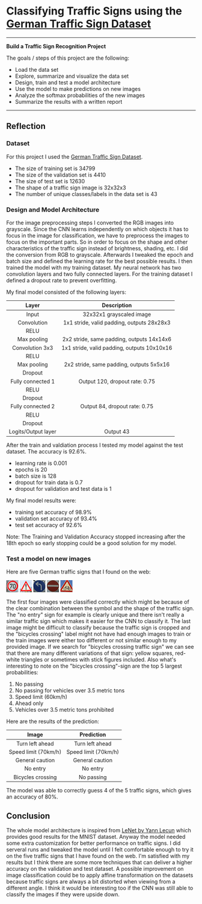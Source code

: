 # **Classifying Traffic Signs using the [German Traffic Sign Dataset](http://benchmark.ini.rub.de/?section=gtsrb&subsection=dataset)**

---

**Build a Traffic Sign Recognition Project**

The goals / steps of this project are the following:
* Load the data set
* Explore, summarize and visualize the data set
* Design, train and test a model architecture
* Use the model to make predictions on new images
* Analyze the softmax probabilities of the new images
* Summarize the results with a written report

---

## Reflection

### Dataset

For this project I used the [German Traffic Sign Dataset](http://benchmark.ini.rub.de/?section=gtsrb&subsection=dataset).

* The size of training set is 34799
* The size of the validation set is 4410
* The size of test set is 12630
* The shape of a traffic sign image is 32x32x3
* The number of unique classes/labels in the data set is 43

### Design and Model Architecture

For the image preprocessing steps I converted the RGB images into grayscale. Since the CNN learns independently on which objects it has to focus in the image for classification, we have to preprocess the images to focus on the important parts. So in order to focus on the shape and other characteristics of the traffic sign instead of brightness, shading, etc. I did the conversion from RGB to grayscale. 
Afterwards I tweaked the epoch and batch size and defined the learning rate for the best possible results. I then trained the model with my training dataset. My neural network has two convolution layers and two fully connected layers. For the training dataset I defined a dropout rate to prevent overfitting.

My final model consisted of the following layers:

| Layer         		|     Description	        					| 
|:---------------------:|:---------------------------------------------:| 
| Input         		| 32x32x1 grayscaled image 						| 
| Convolution       	| 1x1 stride, valid padding, outputs 28x28x3 	|
| RELU					|												|
| Max pooling	      	| 2x2 stride, same padding, outputs 14x14x6 	|
| Convolution 3x3	    | 1x1 stride, valid padding, outputs 10x10x16	|
| RELU					|												|
| Max pooling	      	| 2x2 stride, same padding, outputs 5x5x16 		|
| Dropout				|												|
| Fully connected 1		| Output 120, dropout rate: 0.75    			|
| RELU					|												|
| Dropout				|												|
| Fully connected 2		| Output 84, dropout rate: 0.75     			|
| RELU					|												|
| Dropout				|												|
| Logits/Output layer   | Output 43 									|
 
After the train and valdiation process I tested my model against the test dataset. The accuracy is 92.6%.

* learning rate is 0.001
* epochs is 20
* batch size is 128
* dropout for train data is 0.7
* dropout for validation and test data is 1

My final model results were:
* training set accuracy of 98.9%
* validation set accuracy of 93.4% 
* test set accuracy of 92.6%

Note: The Training and Validation Accuracy stopped increasing after the 18th epoch so early stopping could be a good solution for my model.

### Test a model on new images

Here are five German traffic signs that I found on the web:

![image1](./traffic-signs/1.jpg "Turn left ahead")
![image2](./traffic-signs/2.jpg "Speed limit (70km/h)")
![image3](./traffic-signs/3.jpg "General caution")
![image4](./traffic-signs/4.jpg "No entry")
![image5](./traffic-signs/5.jpg "Bicycles crossing")

The first four images were classified correctly which might be because of the clear combination between the symbol and the shape of the traffic sign. The "no entry" sign for example is clearly unique and there isn't really a similar traffic sign which makes it easier for the CNN to classify it.
The last image might be difficult to classify because the traffic sign is cropped and the "bicycles crossing" label might not have had enough images to train or the train images were either too different or not similar enough to my provided image. If we search for "bicycles crossing traffic sign" we can see that there are many different variations of that sign: yellow squares, red-white triangles or sometimes with stick figures included.
Also what's interesting to note on the "bicycles crossing"-sign are the top 5 largest probabilities:
1. No passing
2. No passing for vehicles over 3.5 metric tons
3. Speed limit (60km/h)
4. Ahead only
5. Vehicles over 3.5 metric tons prohibited

Here are the results of the prediction:

| Image			        |     Prediction	        					| 
|:---------------------:|:---------------------------------------------:| 
| Turn left ahead 		| Turn left ahead								| 
| Speed limit (70km/h)  | Speed limit (70km/h) 							|
| General caution       | General caution		     					|
| No entry	      		| No entry				    	 				|
| Bicycles crossing		| No passing        							|


The model was able to correctly guess 4 of the 5 traffic signs, which gives an accuracy of 80%. 

## Conclusion

The whole model architecture is inspired from [LeNet by Yann Lecun](http://yann.lecun.com/exdb/lenet/) which provides good results for the MNIST dataset. Anyway the model needed some extra customization for better performance on traffic signs. I did serveral runs and tweaked the model until I felt comfortable enough to try it on the five traffic signs that I have found on the web. 
I'm satisfied with my results but I think there are some more techniques that can deliver a higher accuracy on the validation and test dataset.
A possible improvement on image classification could be to apply affine transformation on the datasets because traffic signs are always a bit distorted when viewing from a different angle. I think it would be interesting too if the CNN was still able to classify the images if they were upside down.